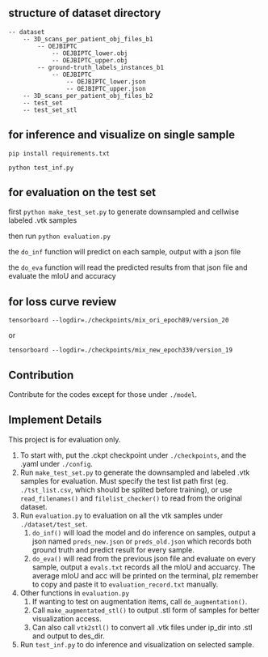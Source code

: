 ## structure of dataset directory
    -- dataset
        -- 3D_scans_per_patient_obj_files_b1
            -- OEJBIPTC
                -- OEJBIPTC_lower.obj
                -- OEJBIPTC_upper.obj
            -- ground-truth_labels_instances_b1
                -- OEJBIPTC
                    -- OEJBIPTC_lower.json
                    -- OEJBIPTC_upper.json
        -- 3D_scans_per_patient_obj_files_b2
        -- test_set
        -- test_set_stl

## for inference and visualize on single sample
`pip install requirements.txt`

`python test_inf.py`

## for evaluation on the test set
first `python make_test_set.py` to generate downsampled and cellwise labeled .vtk samples

then run `python evaluation.py` 

the `do_inf` function will predict on each sample, output with a json file

the `do_eva` function will read the predicted results from that json file and evaluate the mIoU and accuracy


## for loss curve review
`tensorboard --logdir=./checkpoints/mix_ori_epoch89/version_20`

or

`tensorboard --logdir=./checkpoints/mix_new_epoch339/version_19`


## Contribution
Contribute for the codes except for those under `./model`.


## Implement Details

This project is for evaluation only.

1. To start with, put the .ckpt checkpoint under `./checkpoints`, and the .yaml under `./config`.
2. Run `make_test_set.py` to generate the downsampled and labeled .vtk samples for evaluation. Must specify the test list path first (eg. `./tst_list.csv`, which should be splited before training), or use `read_filenames()` and `filelist_checker()` to read from the original dataset.
3. Run `evaluation.py` to evaluation on all the vtk samples under `./dataset/test_set`.
   1. `do_inf()` will load the model and do inference on samples, output a json named `preds_new.json` or `preds_old.json` which records both ground truth and predict result for every sample.
   2. `do_eva()` will read from the previous json file and evaluate on every sample, output a `evals.txt` records all the mIoU and accuarcy. The average mIoU and acc will be printed on the terminal, plz remember to copy and paste it to `evaluation_record.txt` manually.
4. Other functions in `evaluation.py`
   1. If wanting to test on augmentation items, call `do_augmentation()`.
   2. Call `make_augmentated_stl()` to output .stl form of samples for better visualization access. 
   3. Can also call `vtk2stl()` to convert all .vtk files under ip_dir into .stl and output to des_dir.
5. Run `test_inf.py` to do inference and visualization on selected sample.
